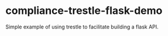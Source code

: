 # compliance-trestle-flask-demo
Simple example of using trestle to facilitate building a flask API.
